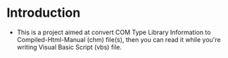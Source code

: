 # Introduction

* This is a project aimed at convert COM Type Library Information to Compiled-Html-Manual (chm) file(s), then you can read it while you're writing Visual Basic Script (vbs) file. 

